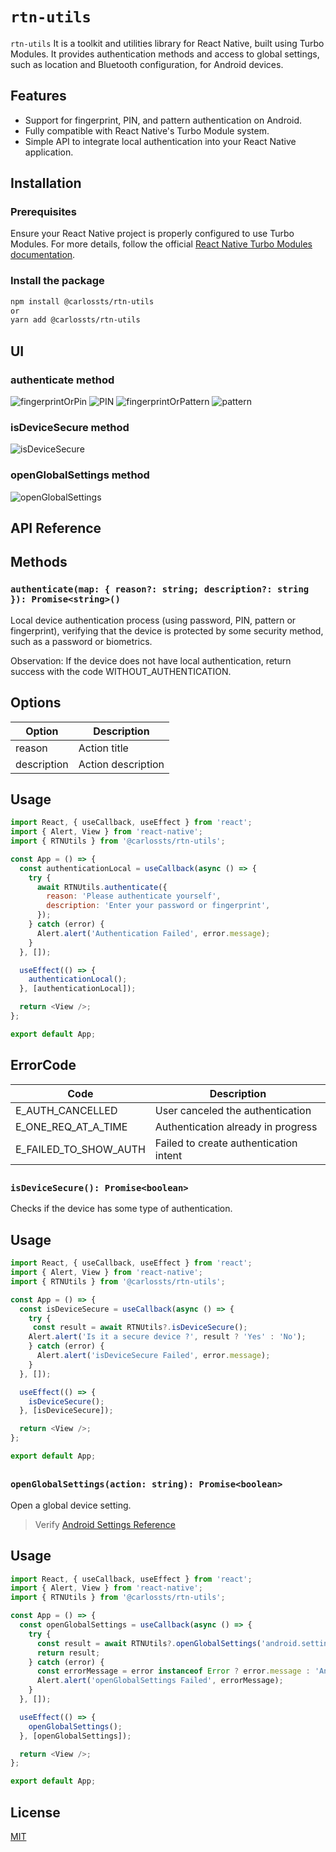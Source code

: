 # `rtn-utils`

`rtn-utils` It is a toolkit and utilities library for React Native, built using Turbo Modules. It provides authentication methods and access to global settings, such as location and Bluetooth configuration, for Android devices.

## Features

- Support for fingerprint, PIN, and pattern authentication on Android.
- Fully compatible with React Native's Turbo Module system.
- Simple API to integrate local authentication into your React Native application.

## Installation

### Prerequisites

Ensure your React Native project is properly configured to use Turbo Modules. For more details, follow the official [React Native Turbo Modules documentation](https://reactnative.dev/docs/the-new-architecture/landing-page).

### Install the package

```bash
npm install @carlossts/rtn-utils
or
yarn add @carlossts/rtn-utils
```

## UI

### authenticate method

![fingerprintOrPin](https://firebasestorage.googleapis.com/v0/b/portfolio-web-7fbff.appspot.com/o/libs_npm%2Fcarlossts-rtn-local-authentication%2Fimage01.png?alt=media&token=293510fd-170a-42bc-b1e9-d9bd06a888ec)
![PIN](https://firebasestorage.googleapis.com/v0/b/portfolio-web-7fbff.appspot.com/o/libs_npm%2Fcarlossts-rtn-local-authentication%2Fimage02.png?alt=media&token=81209a98-48e0-4ebe-830b-3c1aa1a54d8f)
![fingerprintOrPattern](https://firebasestorage.googleapis.com/v0/b/portfolio-web-7fbff.appspot.com/o/libs_npm%2Fcarlossts-rtn-local-authentication%2Fimage03.png?alt=media&token=e27c55c1-c3f4-44b7-99b7-f5dd2e069425)
![pattern](https://firebasestorage.googleapis.com/v0/b/portfolio-web-7fbff.appspot.com/o/libs_npm%2Fcarlossts-rtn-local-authentication%2Fimage04.png?alt=media&token=712ac8eb-8c3e-44a5-9f47-57297bffb685)

### isDeviceSecure method
![isDeviceSecure](https://firebasestorage.googleapis.com/v0/b/portfolio-web-7fbff.appspot.com/o/libs_npm%2Fcarlossts-rtn-local-authentication%2Fimage05.png?alt=media&token=2f76b088-23c5-4f14-b248-649f3065299d)

### openGlobalSettings method
![openGlobalSettings](https://firebasestorage.googleapis.com/v0/b/portfolio-web-7fbff.appspot.com/o/libs_npm%2Frtn-utils%2Fimage06.jpeg?alt=media&token=823f08fc-ac03-4d00-bc21-6c8e71c1cb1d)

## API Reference

## Methods

### `authenticate(map: { reason?: string; description?: string }): Promise<string>()`

Local device authentication process (using password, PIN, pattern or fingerprint), verifying that the device is protected by some security method, such as a password or biometrics.

Observation: If the device does not have local authentication, return success with the code WITHOUT_AUTHENTICATION.

## Options

| Option                | Description                                       |
| --------------------- | ------------------------------------------------- |
| reason                | Action title                                      |
| description           | Action description                                |


## Usage

```js
import React, { useCallback, useEffect } from 'react';
import { Alert, View } from 'react-native';
import { RTNUtils } from '@carlossts/rtn-utils';

const App = () => {
  const authenticationLocal = useCallback(async () => {
    try {
      await RTNUtils.authenticate({
        reason: 'Please authenticate yourself',
        description: 'Enter your password or fingerprint',
      });
    } catch (error) {
      Alert.alert('Authentication Failed', error.message);
    }
  }, []);

  useEffect(() => {
    authenticationLocal();
  }, [authenticationLocal]);

  return <View />;
};

export default App;
```

## ErrorCode

| Code                  | Description                                       |
| --------------------- | ------------------------------------------------- |
| E_AUTH_CANCELLED      | User canceled the authentication                  |
| E_ONE_REQ_AT_A_TIME   | Authentication already in progress                |
| E_FAILED_TO_SHOW_AUTH | Failed to create authentication intent            |

##

### `isDeviceSecure(): Promise<boolean>`

Checks if the device has some type of authentication.

## Usage

```js
import React, { useCallback, useEffect } from 'react';
import { Alert, View } from 'react-native';
import { RTNUtils } from '@carlossts/rtn-utils';

const App = () => {
  const isDeviceSecure = useCallback(async () => {
    try {
     const result = await RTNUtils?.isDeviceSecure();
    Alert.alert('Is it a secure device ?', result ? 'Yes' : 'No');
    } catch (error) {
      Alert.alert('isDeviceSecure Failed', error.message);
    }
  }, []);

  useEffect(() => {
    isDeviceSecure();
  }, [isDeviceSecure]);

  return <View />;
};

export default App;
```

##

### `openGlobalSettings(action: string): Promise<boolean>`

Open a global device setting. 

> Verify [Android Settings Reference](https://developer.android.com/reference/android/provider/Settings)

## Usage

```js
import React, { useCallback, useEffect } from 'react';
import { Alert, View } from 'react-native';
import { RTNUtils } from '@carlossts/rtn-utils';

const App = () => {
  const openGlobalSettings = useCallback(async () => {
    try {
      const result = await RTNUtils?.openGlobalSettings('android.settings.LOCATION_SOURCE_SETTINGS');
      return result;
    } catch (error) {
      const errorMessage = error instanceof Error ? error.message : 'An unknown error occurred';
      Alert.alert('openGlobalSettings Failed', errorMessage);
    }
  }, []);

  useEffect(() => {
    openGlobalSettings();
  }, [openGlobalSettings]);

  return <View />;
};

export default App;
```

## License

[MIT](LICENSE.md)

